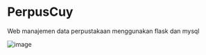 # PerpusCuy
Web manajemen data perpustakaan menggunakan flask dan mysql

![image](https://github.com/psychobytes/perpuscuy/assets/45039854/7fcdeec8-51ee-435a-b8ab-074458fab95f)
